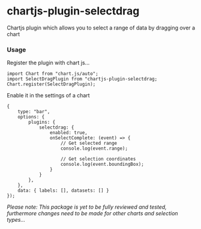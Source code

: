 # chartjs-plugin-selectdrag
Chartjs plugin which allows you to select a range of data by dragging over a chart

### Usage

Register the plugin with chart js...
```
import Chart from "chart.js/auto";
import SelectDragPlugin from "chartjs-plugin-selectdrag;
Chart.register(SelectDragPlugin);
```

Enable it in the settings of a chart
```
{
    type: "bar",
    options: {
        plugins: {
            selectdrag: {
                enabled: true,
                onSelectComplete: (event) => { 
                    // Get selected range
                    console.log(event.range);
                    
                    // Get selection coordinates
                    console.log(event.boundingBox);
                }
            }
        },
    },
    data: { labels: [], datasets: [] }
});

```

*Please note: This package is yet to be fully reviewed and tested, furthermore changes need to be made for other charts and selection types...*